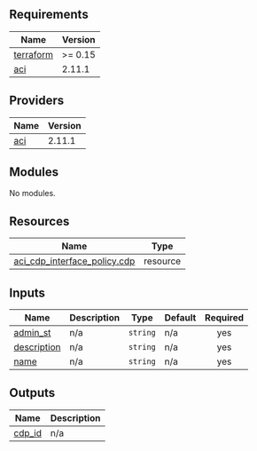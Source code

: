 <!-- BEGIN_TF_DOCS -->
## Requirements

| Name | Version |
|------|---------|
| <a name="requirement_terraform"></a> [terraform](#requirement\_terraform) | >= 0.15 |
| <a name="requirement_aci"></a> [aci](#requirement\_aci) | 2.11.1 |

## Providers

| Name | Version |
|------|---------|
| <a name="provider_aci"></a> [aci](#provider\_aci) | 2.11.1 |

## Modules

No modules.

## Resources

| Name | Type |
|------|------|
| [aci_cdp_interface_policy.cdp](https://registry.terraform.io/providers/ciscodevnet/aci/2.11.1/docs/resources/cdp_interface_policy) | resource |

## Inputs

| Name | Description | Type | Default | Required |
|------|-------------|------|---------|:--------:|
| <a name="input_admin_st"></a> [admin\_st](#input\_admin\_st) | n/a | `string` | n/a | yes |
| <a name="input_description"></a> [description](#input\_description) | n/a | `string` | n/a | yes |
| <a name="input_name"></a> [name](#input\_name) | n/a | `string` | n/a | yes |

## Outputs

| Name | Description |
|------|-------------|
| <a name="output_cdp_id"></a> [cdp\_id](#output\_cdp\_id) | n/a |
<!-- END_TF_DOCS -->